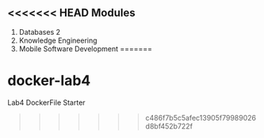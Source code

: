 <<<<<<< HEAD
Modules
--
1. Databases 2
2. Knowledge Engineering
3. Mobile Software Development
=======
# docker-lab4
Lab4 DockerFile Starter
>>>>>>> c486f7b5c5afec13905f79989026d8bf452b722f
